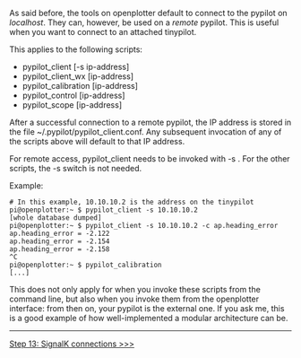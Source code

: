 As said before, the tools on openplotter default to connect to the pypilot on _localhost_. They can, however, be used on a _remote_ pypilot. This is useful when you want to connect to an attached tinypilot.

This applies to the following scripts:
* pypilot_client [-s ip-address]
* pypilot_client_wx [ip-address]
* pypilot_calibration [ip-address]
* pypilot_control [ip-address]
* pypilot_scope [ip-address]

After a successful connection to a remote pypilot, the IP address is stored in the file ~/.pypilot/pypilot_client.conf. Any subsequent invocation of any of the scripts above will default to that IP address. 

For remote access, pypilot_client needs to be invoked with -s <IP-address>. For the other scripts, the -s switch is not needed.

Example:

```
# In this example, 10.10.10.2 is the address on the tinypilot
pi@openplotter:~ $ pypilot_client -s 10.10.10.2
[whole database dumped]
pi@openplotter:~ $ pypilot_client -s 10.10.10.2 -c ap.heading_error
ap.heading_error = -2.122
ap.heading_error = -2.154
ap.heading_error = -2.158
^C
pi@openplotter:~ $ pypilot_calibration
[...]
```
This does not only apply for when you invoke these scripts from the command line, but also when you invoke them from the openplotter interface: from then on, your pypilot is the external one. If you ask me, this is a good example of how well-implemented a modular architecture can be.
***
[Step 13: SignalK connections >>>](Step-13-SignalK-connections.md)

